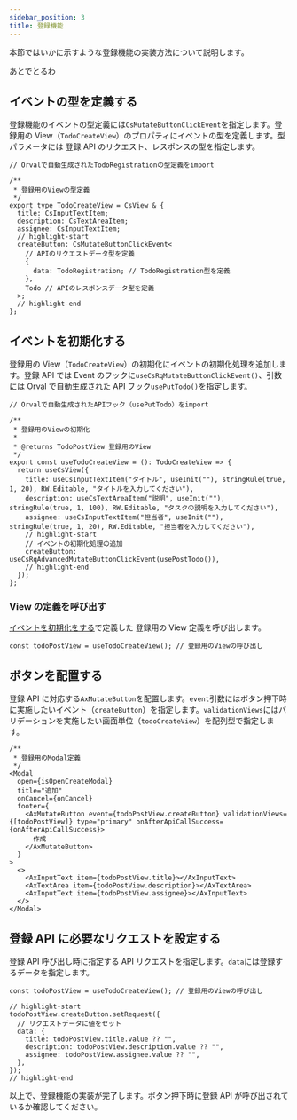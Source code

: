 ```yaml
---
sidebar_position: 3
title: 登録機能
---
```


本節ではいかに示すような登録機能の実装方法について説明します。

あとでとるわ

## イベントの型を定義する

登録機能のイベントの型定義には`CsMutateButtonClickEvent`を指定します。登録用の View（`TodoCreateView`）のプロパティにイベントの型を定義します。型パラメータには 登録 API のリクエスト、レスポンスの型を指定します。

```tsx title="src/app/todo/page.view.ts"
// Orvalで自動生成されたTodoRegistrationの型定義をimport

/**
 * 登録用のViewの型定義
 */
export type TodoCreateView = CsView & {
  title: CsInputTextItem;
  description: CsTextAreaItem;
  assignee: CsInputTextItem;
  // highlight-start
  createButton: CsMutateButtonClickEvent<
    // APIのリクエストデータ型を定義
    {
      data: TodoRegistration; // TodoRegistration型を定義
    },
    Todo // APIのレスポンスデータ型を定義
  >;
  // highlight-end
};
```

## イベントを初期化する

登録用の View（`TodoCreateView`）の初期化にイベントの初期化処理を追加します。登録 API では Event のフックに`useCsRqMutateButtonClickEvent()`、引数には Orval で自動生成された API フック`usePutTodo()`を指定します。

```tsx title="src/app/todo/page.view.ts"
// Orvalで自動生成されたAPIフック（usePutTodo）をimport

/**
 * 登録用のViewの初期化
 *
 * @returns TodoPostView 登録用のView
 */
export const useTodoCreateView = (): TodoCreateView => {
  return useCsView({
    title: useCsInputTextItem("タイトル", useInit(""), stringRule(true, 1, 20), RW.Editable, "タイトルを入力してください"),
    description: useCsTextAreaItem("説明", useInit(""), stringRule(true, 1, 100), RW.Editable, "タスクの説明を入力してください"),
    assignee: useCsInputTextItem("担当者", useInit(""), stringRule(true, 1, 20), RW.Editable, "担当者を入力してください"),
    // highlight-start
    // イベントの初期化処理の追加
    createButton: useCsRqAdvancedMutateButtonClickEvent(usePostTodo()),
    // highlight-end
  });
};
```

### View の定義を呼び出す

[イベントを初期化をする](./create-feature.md#イベントを初期化する)で定義した 登録用の View 定義を呼び出します。

```tsx title="src/app/todo/TodoCreateModal.tsx"
const todoPostView = useTodoCreateView(); // 登録用のViewの呼び出し
```

## ボタンを配置する

登録 API に対応する`AxMutateButton`を配置します。`event`引数にはボタン押下時に実施したいイベント（`createButton`）を指定します。`validationViews`にはバリデーションを実施したい画面単位（`todoCreateView`）を配列型で指定します。

```tsx title="src/app/todo/TodoCreateModal.tsx"
/**
 * 登録用のModal定義
 */
<Modal
  open={isOpenCreateModal}
  title="追加"
  onCancel={onCancel}
  footer={
    <AxMutateButton event={todoPostView.createButton} validationViews={[todoPostView]} type="primary" onAfterApiCallSuccess={onAfterApiCallSuccess}>
      作成
    </AxMutateButton>
  }
>
  <>
    <AxInputText item={todoPostView.title}></AxInputText>
    <AxTextArea item={todoPostView.description}></AxTextArea>
    <AxInputText item={todoPostView.assignee}></AxInputText>
  </>
</Modal>
```

## 登録 API に必要なリクエストを設定する

登録 API 呼び出し時に指定する API リクエストを指定します。`data`には登録するデータを指定します。

```tsx title="src/app/todo/TodoCreateModal.tsx"
const todoPostView = useTodoCreateView(); // 登録用のViewの呼び出し

// highlight-start
todoPostView.createButton.setRequest({
  // リクエストデータに値をセット
  data: {
    title: todoPostView.title.value ?? "",
    description: todoPostView.description.value ?? "",
    assignee: todoPostView.assignee.value ?? "",
  },
});
// highlight-end
```

以上で、登録機能の実装が完了します。ボタン押下時に登録 API が呼び出されているか確認してください。
